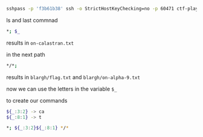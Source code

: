 
```bash
sshpass -p 'f3b61b38' ssh -o StrictHostKeyChecking=no -p 60471 ctf-player@mimas.picoctf.net
```

ls and last commnad

```bash
*; $_
```

results in `on-calastran.txt`

in the next path

```bash
*/*; 
```

results in `blargh/flag.txt` and `blargh/on-alpha-9.txt`

now we can use the letters in the variable `$_`

to create our commands

```bash
${_:3:2} -> ca
${_:8:1} -> t
```

```bash
*; ${_:3:2}${_:8:1} */*
```
